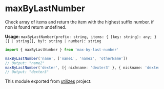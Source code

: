 # maxByLastNumber

Check array of items and return the item with the highest suffix number. if non is found return undefined.

**Usage:** `maxByLastNumber(prefix: string, items: { [key: string]: any; }[] | string[], by?: string | number): string`

```typescript
import { maxByLastNumber } from 'max-by-last-number'

maxByLastNumber('name', ['name1', 'name2', 'otherName'])
// Output: "name2"
maxByLastNumber('dexter', [{ nickname: 'dexter3' }, { nickname: 'dexter2' }], 'nickname')
// Output: "dexter3"
```

<!-- *keywords [] *keywordsend -->


This module exported from [utilizes](https://www.npmjs.com/package/utilizes) project.